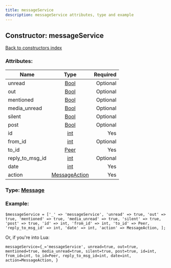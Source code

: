 ```yaml
---
title: messageService
description: messageService attributes, type and example
---
```

## Constructor: messageService  
[Back to constructors index](index.md)



### Attributes:

| Name     |    Type       | Required |
|----------|:-------------:|---------:|
|unread|[Bool](../types/Bool.md) | Optional|
|out|[Bool](../types/Bool.md) | Optional|
|mentioned|[Bool](../types/Bool.md) | Optional|
|media\_unread|[Bool](../types/Bool.md) | Optional|
|silent|[Bool](../types/Bool.md) | Optional|
|post|[Bool](../types/Bool.md) | Optional|
|id|[int](../types/int.md) | Yes|
|from\_id|[int](../types/int.md) | Optional|
|to\_id|[Peer](../types/Peer.md) | Yes|
|reply\_to\_msg\_id|[int](../types/int.md) | Optional|
|date|[int](../types/int.md) | Yes|
|action|[MessageAction](../types/MessageAction.md) | Yes|



### Type: [Message](../types/Message.md)


### Example:

```
$messageService = ['_' => 'messageService', 'unread' => true, 'out' => true, 'mentioned' => true, 'media_unread' => true, 'silent' => true, 'post' => true, 'id' => int, 'from_id' => int, 'to_id' => Peer, 'reply_to_msg_id' => int, 'date' => int, 'action' => MessageAction, ];
```  

Or, if you're into Lua:  


```
messageService={_='messageService', unread=true, out=true, mentioned=true, media_unread=true, silent=true, post=true, id=int, from_id=int, to_id=Peer, reply_to_msg_id=int, date=int, action=MessageAction, }

```


